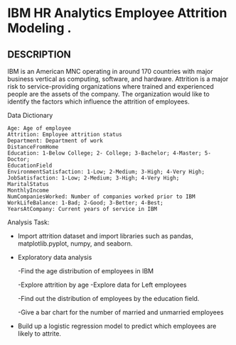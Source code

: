 

# IBM HR Analytics Employee Attrition Modeling .

## DESCRIPTION

IBM is an American MNC operating in around 170 countries with major business vertical as computing, software, and hardware.
Attrition is a major risk to service-providing organizations where trained and experienced people are the assets of the company. The organization would like to identify the factors which influence the attrition of employees.

Data Dictionary

    Age: Age of employee
    Attrition: Employee attrition status
    Department: Department of work
    DistanceFromHome
    Education: 1-Below College; 2- College; 3-Bachelor; 4-Master; 5-Doctor;
    EducationField
    EnvironmentSatisfaction: 1-Low; 2-Medium; 3-High; 4-Very High;
    JobSatisfaction: 1-Low; 2-Medium; 3-High; 4-Very High;
    MaritalStatus
    MonthlyIncome
    NumCompaniesWorked: Number of companies worked prior to IBM
    WorkLifeBalance: 1-Bad; 2-Good; 3-Better; 4-Best;
    YearsAtCompany: Current years of service in IBM

Analysis Task:
- Import attrition dataset and import libraries such as pandas, matplotlib.pyplot, numpy, and seaborn.
- Exploratory data analysis

    -Find the age distribution of employees in IBM
    
    -Explore attrition by age
    -Explore data for Left employees
    
    -Find out the distribution of employees by the education field.

    -Give a bar chart for the number of married and unmarried employees

- Build up a logistic regression model to predict which employees are likely to attrite.


